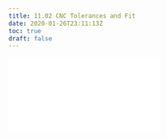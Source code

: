 ```yaml
---
title: 11.02 CNC Tolerances and Fit
date: 2020-01-26T23:11:13Z
toc: true
draft: false
---
```


![Link to included file content](../../../../digital-fabrication/cnc-tolerance-and-fit.md)
